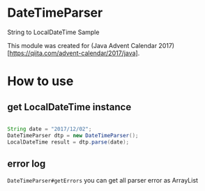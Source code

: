 # DateTimeParser
String to LocalDateTime Sample

This module was created for (Java Advent Calendar 2017)[https://qiita.com/advent-calendar/2017/java].

# How to use

## get LocalDateTime instance
```java:sample.java

String date = "2017/12/02";
DateTimeParser dtp = new DateTimeParser();
LocalDateTime result = dtp.parse(date);

```

## error log
`DateTimeParser#getErrors` 
you can get all parser error as ArrayList<String> 

